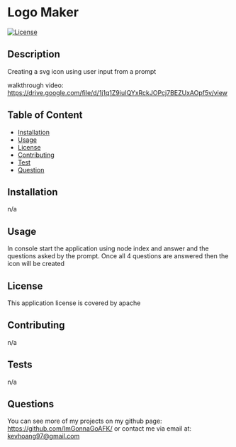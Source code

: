 # Logo Maker

[![License](https://img.shields.io/badge/License-Apache_2.0-blue.svg)](https://opensource.org/licenses/Apache-2.0)
## Description
Creating a svg icon using user input from a prompt

walkthrough video: https://drive.google.com/file/d/1j1q1Z9iuIQYxRckJOPcj7BEZUxAOpf5v/view

## Table of Content
- [Installation](#installation)
- [Usage](#usage)
- [License](#license)
- [Contributing](#contributing)
- [Test](#tests)
- [Question](#questions)

## Installation
n/a

## Usage
In console start the application using node index and answer and the questions asked by the prompt. Once all 4 questions are answered then  the icon  will be created 

## License
This application license is covered by apache

## Contributing
n/a

## Tests
n/a

## Questions
You can see more of my projects on my github page: https://github.com/ImGonnaGoAFK/
or contact me via email at: kevhoang97@gmail.com

